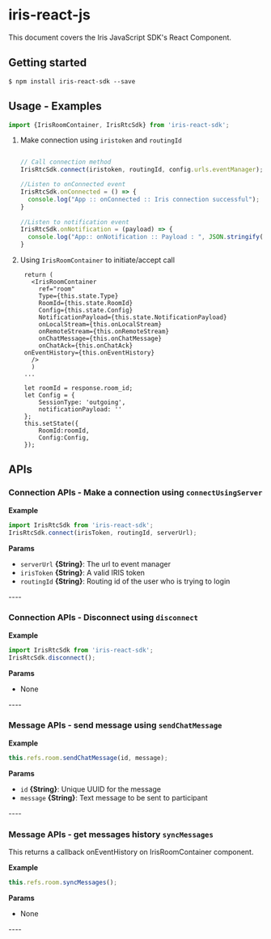 # iris-react-js
This document covers the Iris JavaScript SDK's React Component.

## Getting started

`$ npm install iris-react-sdk --save`

## Usage - Examples

```javascript
import {IrisRoomContainer, IrisRtcSdk} from 'iris-react-sdk';
```

1. Make connection using `iristoken` and `routingId`
  	```javascript
    
    // Call connection method 
    IrisRtcSdk.connect(iristoken, routingId, config.urls.eventManager);
    
    //Listen to onConnected event
    IrisRtcSdk.onConnected = () => {
      console.log("App :: onConnected :: Iris connection successful");
    }
  
    //Listen to notification event
    IrisRtcSdk.onNotification = (payload) => {
      console.log("App:: onNotification :: Payload : ", JSON.stringify(payload));
    }
    
    ```
    
2. Using `IrisRoomContainer` to initiate/accept call

		return (
          <IrisRoomContainer
            ref="room"
            Type={this.state.Type}
            RoomId={this.state.RoomId}
            Config={this.state.Config}
            NotificationPayload={this.state.NotificationPayload}
            onLocalStream={this.onLocalStream}
            onRemoteStream={this.onRemoteStream}
            onChatMessage={this.onChatMessage}
            onChatAck={this.onChatAck}
	    onEventHistory={this.onEventHistory}
          />
          )
		...

		let roomId = response.room_id;
		let Config = {
			SessionType: 'outgoing',
			notificationPayload: ''
		};
		this.setState({
			RoomId:roomId,
			Config:Config,
		});


## APIs

<div>

### Connection APIs - Make a connection using `connectUsingServer` 

**Example**

```js
import IrisRtcSdk from 'iris-react-sdk';
IrisRtcSdk.connect(irisToken, routingId, serverUrl);
```
**Params**

* `serverUrl` **{String}**: The url to event manager
* `irisToken` **{String}**: A valid IRIS token
* `routingId` **{String}**: Routing id of the user who is trying to login

</div>
----


### Connection APIs - Disconnect using `disconnect` 

**Example**

```js
import IrisRtcSdk from 'iris-react-sdk';
IrisRtcSdk.disconnect();
```
**Params**

* None

</div>
----


### Message APIs - send message using `sendChatMessage` 

**Example**

```js
this.refs.room.sendChatMessage(id, message);
```
**Params**

* `id` **{String}**: Unique UUID for the message
* `message` **{String}**: Text message to be sent to participant

</div>
----



### Message APIs - get messages history `syncMessages`

This returns a callback onEventHistory on IrisRoomContainer component.

**Example**

```js
this.refs.room.syncMessages();
```
**Params**

* None

</div>
----
